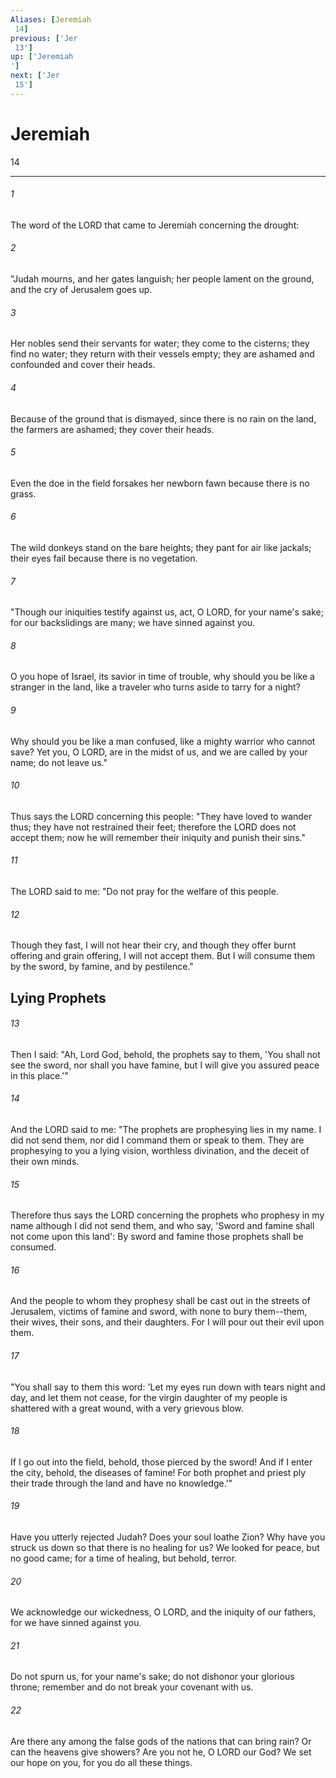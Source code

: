 ```yaml
---
Aliases: [Jeremiah 14]
previous: ['Jer 13']
up: ['Jeremiah']
next: ['Jer 15']
---
```

# Jeremiah 14

***
 

###### 1 
The word of the LORD that came to Jeremiah concerning the drought:  

###### 2 
"Judah mourns,  and her gates languish;  her people lament on the ground,  and the cry of Jerusalem goes up.   

###### 3 
Her nobles send their servants for water;  they come to the cisterns;  they find no water;  they return with their vessels empty;  they are ashamed and confounded  and cover their heads.   

###### 4 
Because of the ground that is dismayed,  since there is no rain on the land,  the farmers are ashamed;  they cover their heads.   

###### 5 
Even the doe in the field forsakes her newborn fawn  because there is no grass.   

###### 6 
The wild donkeys stand on the bare heights;  they pant for air like jackals;  their eyes fail  because there is no vegetation.  

###### 7 
"Though our iniquities testify against us,  act, O LORD, for your name's sake;  for our backslidings are many;  we have sinned against you.   

###### 8 
O you hope of Israel,  its savior in time of trouble,  why should you be like a stranger in the land,  like a traveler who turns aside to tarry for a night?   

###### 9 
Why should you be like a man confused,  like a mighty warrior who cannot save?  Yet you, O LORD, are in the midst of us,  and we are called by your name;  do not leave us."  

###### 10 
Thus says the LORD concerning this people:  "They have loved to wander thus;  they have not restrained their feet;  therefore the LORD does not accept them;  now he will remember their iniquity  and punish their sins."  

###### 11 
The LORD said to me: "Do not pray for the welfare of this people.  

###### 12 
Though they fast, I will not hear their cry, and though they offer burnt offering and grain offering, I will not accept them. But I will consume them by the sword, by famine, and by pestilence."  ## Lying Prophets  

###### 13 
Then I said: "Ah, Lord God, behold, the prophets say to them, 'You shall not see the sword, nor shall you have famine, but I will give you assured peace in this place.'"  

###### 14 
And the LORD said to me: "The prophets are prophesying lies in my name. I did not send them, nor did I command them or speak to them. They are prophesying to you a lying vision, worthless divination, and the deceit of their own minds.  

###### 15 
Therefore thus says the LORD concerning the prophets who prophesy in my name although I did not send them, and who say, 'Sword and famine shall not come upon this land': By sword and famine those prophets shall be consumed.  

###### 16 
And the people to whom they prophesy shall be cast out in the streets of Jerusalem, victims of famine and sword, with none to bury them--them, their wives, their sons, and their daughters. For I will pour out their evil upon them.  

###### 17 
"You shall say to them this word:  'Let my eyes run down with tears night and day,  and let them not cease,  for the virgin daughter of my people is shattered with a great wound,  with a very grievous blow.   

###### 18 
If I go out into the field,  behold, those pierced by the sword!  And if I enter the city,  behold, the diseases of famine!  For both prophet and priest ply their trade through the land  and have no knowledge.'"  

###### 19 
Have you utterly rejected Judah?  Does your soul loathe Zion?  Why have you struck us down  so that there is no healing for us?  We looked for peace, but no good came;  for a time of healing, but behold, terror.   

###### 20 
We acknowledge our wickedness, O LORD,  and the iniquity of our fathers,  for we have sinned against you.   

###### 21 
Do not spurn us, for your name's sake;  do not dishonor your glorious throne;  remember and do not break your covenant with us.   

###### 22 
Are there any among the false gods of the nations that can bring rain?  Or can the heavens give showers?  Are you not he, O LORD our God?  We set our hope on you,  for you do all these things.

